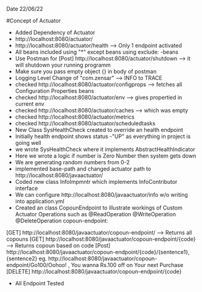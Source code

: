 Date 22/06/22

#Concept of Actuator
* Added Dependency of Actuator
* http://localhost:8080/actuator/
* http://localhost:8080/actuator/health --> Only 1 endpoint activated
* All beans included using "*" except beans using exclude: -beans
* Use Postman for [Post] http://localhost:8080/actuator/shutdown  --> it will shutdown your running programm
* Make sure you pass empty object {} in body of postman
* Logging Level Change of "com.zensar" --> INFO to TRACE
* checked http://localhost:8080/actuator/configprops --> fetches all Configuration Properties beans
* checked http://localhost:8080/actuator/env --> gives propertied in current env
* checked http://localhost:8080/actuator/caches --> which was empty
* checked http://localhost:8080/actuator/metrics
* checked http://localhost:8080/actuator/scheduledtasks 
*  New Class SysHealthCheck created to override an health endpoint
* Initially health endpoint shows status -"UP" as everything in project is going well
* we wrote SysHealthCheck where it implements AbstractHealthIndicator
* Here we wrote a logic if number is  Zero Number then system gets down 
* We are generating random numbers from 0-2
* implemented base-path and changed actuator path to http://localhost:8080/javaactuator/
* Coded new class InfoImpmntr which implements InfoContributor interface
* We can configure http://localhost:8080/javaactuator/info w/o writing into application.yml
* Created an  class CopounEndpoint to illustrate workings of Custom Actuator Operations such as @ReadOperation @WriteOperation @DeleteOperation 
copoun-endpoint:

[GET] http://localhost:8080/javaactuator/copoun-endpoint/     --> Returns all copouns
[GET] http://localhost:8080/javaactuator/copoun-endpoint/{code} --> Returns copoun based on code
[Post] http://localhost:8080/javaactuator/copoun-endpoint/{code}/{sentence1}, {sentence2}
eg. http://localhost:8080/javaactuator/copoun-endpoint/Go100/Oohoo! , You wanna Rs.100 off on Your next Purchase
[DELETE] http://localhost:8080/javaactuator/copoun-endpoint/{code}

* All Endpoint Tested